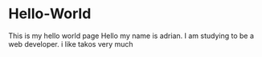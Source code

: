 # Hello-World
This is my hello world page
Hello my name is adrian. I am studying to be a web developer.
i like takos very much
